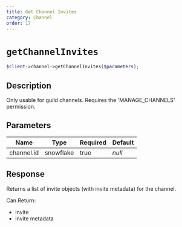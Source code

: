 ```yaml
---
title: Get Channel Invites
category: Channel
order: 17
---
```


# `getChannelInvites`

```php
$client->channel->getChannelInvites($parameters);
```

## Description

Only usable for guild channels. Requires the &#039;MANAGE_CHANNELS&#039; permission.

## Parameters


Name | Type | Required | Default
--- | --- | --- | ---
channel.id | snowflake | true | *null*

## Response

Returns a list of invite objects (with invite metadata) for the channel.

Can Return:

* invite
* invite metadata

